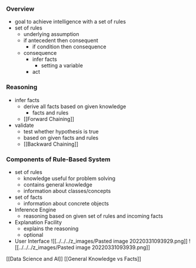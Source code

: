 ### Overview
+ goal to achieve intelligence with a set of rules
+ set of rules
	+ underlying assumption
	+ if antecedent then consequent
		+ if condition then consequence
	+ consequence
		+ infer facts
			+ setting a variable
		+ act

### Reasoning
+ infer facts
	+ derive all facts based on given knowledge
		+ facts and rules
	+ [[Forward Chaining]]
+ validate 
	+ test whether hypothesis is true
	+ based on given facts and rules
	+ [[Backward Chaining]]

### Components of Rule-Based System
+ set of rules
	+ knowledge useful for problem solving
	+ contains general knowledge
	+ information about classes/concepts
+ set of facts
	+ information about concrete objects
+ Inference Engine
	+ reasoning based on given set of rules and incoming facts
+ Explanation Facility
	+ explains the reasoning
	+ optional
+ User Interface
![[../../../z_images/Pasted image 20220331093929.png]]
![[../../../z_images/Pasted image 20220331093939.png]]

[[Data Science and AI]] [[General Knowledge vs Facts]]
